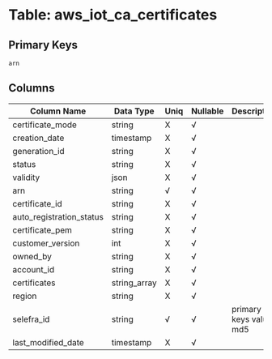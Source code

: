 # Table: aws_iot_ca_certificates

## Primary Keys 

```
arn
```


## Columns 

|  Column Name   |  Data Type  | Uniq | Nullable | Description | 
|  ----  | ----  | ----  | ----  | ---- | 
| certificate_mode | string | X | √ |  | 
| creation_date | timestamp | X | √ |  | 
| generation_id | string | X | √ |  | 
| status | string | X | √ |  | 
| validity | json | X | √ |  | 
| arn | string | √ | √ |  | 
| certificate_id | string | X | √ |  | 
| auto_registration_status | string | X | √ |  | 
| certificate_pem | string | X | √ |  | 
| customer_version | int | X | √ |  | 
| owned_by | string | X | √ |  | 
| account_id | string | X | √ |  | 
| certificates | string_array | X | √ |  | 
| region | string | X | √ |  | 
| selefra_id | string | √ | √ | primary keys value md5 | 
| last_modified_date | timestamp | X | √ |  | 


